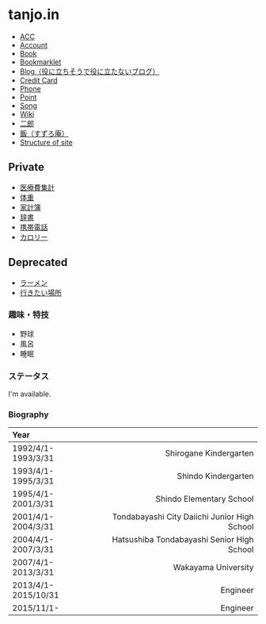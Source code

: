 # tanjo.in

- [ACC](https://tanjoin.github.io/acc)
- [Account](account.md)
- [Book](book.md)
- [Bookmarklet](https://tanjoin.github.io/bookmarklet)
- [Blog（役に立ちそうで役に立たないブログ）](http://tanjoin.hatenablog.com/)
- [Credit Card](creditcard.md)
- [Phone](phone.md)
- [Point](point.md)
- [Song](song.md)
- [Wiki](https://github.com/tanjoin/tanjoin.github.com/wiki)
- [二郎](jiro.md)
- [飯（すずろ庵）](http://tanjoin.hatenablog.jp/)
- [Structure of site](structure_of_site.md)

## Private

- [医療費集計](https://docs.google.com/spreadsheets/d/1JzpNX8PTq8NFPJ5U2VH_-ydL46GLCtAV-odAWcReBeY/edit?usp=sharing)
- [体重](https://docs.google.com/spreadsheets/d/1ql5NfGfQ3dMBesF8ghFvAOIZGOMX3wPdxdtUbfsL3Zc/edit?usp=sharing)
- [家計簿](https://docs.google.com/spreadsheets/d/1vjcBetU8TBj482C17EsOe9xOrWlM0XlUUO5-1ROrgBE/edit?usp=sharing)
- [辞書](https://docs.google.com/spreadsheets/d/1VyrDKU1YRz9VtkM_0J421lUr1mb95iSDJRL3RA0pkic/edit?usp=sharing)
- [携帯電話](https://docs.google.com/spreadsheets/d/10Z97rmXuuLKra31T5f5aLvtNNKbu2gHrNemgmUjXGkA/edit?usp=sharing)
- [カロリー](https://docs.google.com/spreadsheets/d/1EAQ2jtBbQC3DOs3fFyfBIetTAm8hMPIFG06fa-hYMTI/edit?usp=sharing)

## Deprecated

- [ラーメン](ramen.md)
- [行きたい場所](ikitai.md)

### 趣味・特技

- 野球
- 風呂
- 睡眠

### ステータス

I'm available.

### Biography

|Year||
|:-----|-----:|
|1992/4/1-1993/3/31|Shirogane Kindergarten|
|1993/4/1-1995/3/31|Shindo Kindergarten|
|1995/4/1-2001/3/31|Shindo Elementary School|
|2001/4/1-2004/3/31|Tondabayashi City Daiichi Junior High School|
|2004/4/1-2007/3/31|Hatsushiba Tondabayashi Senior High School|
|2007/4/1-2013/3/31|Wakayama University|
|2013/4/1-2015/10/31|Engineer|
|2015/11/1-|Engineer|
